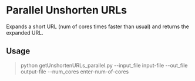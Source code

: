 # Parallel Unshorten URLs
Expands a short URL (num of cores times faster than usual) and returns the expanded URL.


## Usage
>python getUnshortenURLs_parallel.py --input_file input-file --out_file output-file --num_cores enter-num-of-cores
